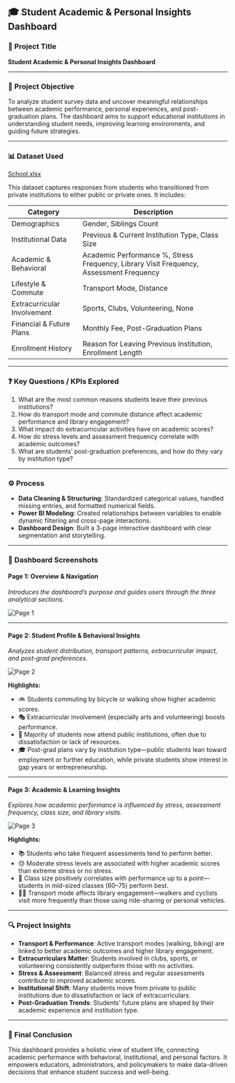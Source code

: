 ## 🎓 Student Academic & Personal Insights Dashboard

### 📌 Project Title
**Student Academic & Personal Insights Dashboard**

---

### 🎯 Project Objective
To analyze student survey data and uncover meaningful relationships between academic performance, personal experiences, and post-graduation plans. The dashboard aims to support educational institutions in understanding student needs, improving learning environments, and guiding future strategies.

---

### 📊 Dataset Used
<a href="https://github.com/FatimaBatool55/School-Survey-Project/blob/main/School.xlsx">School.xlsx</a>

This dataset captures responses from students who transitioned from private institutions to either public or private ones. It includes:

| Category                     | Description |
|-----------------------------|-------------|
| Demographics                | Gender, Siblings Count |
| Institutional Data          | Previous & Current Institution Type, Class Size |
| Academic & Behavioral       | Academic Performance %, Stress Frequency, Library Visit Frequency, Assessment Frequency |
| Lifestyle & Commute         | Transport Mode, Distance |
| Extracurricular Involvement | Sports, Clubs, Volunteering, None |
| Financial & Future Plans    | Monthly Fee, Post-Graduation Plans |
| Enrollment History          | Reason for Leaving Previous Institution, Enrollment Length |

---

### ❓ Key Questions / KPIs Explored
1. What are the most common reasons students leave their previous institutions?
2. How do transport mode and commute distance affect academic performance and library engagement?
3. What impact do extracurricular activities have on academic scores?
4. How do stress levels and assessment frequency correlate with academic outcomes?
5. What are students’ post-graduation preferences, and how do they vary by institution type?

---

### ⚙️ Process
- **Data Cleaning & Structuring**: Standardized categorical values, handled missing entries, and formatted numerical fields.
- **Power BI Modeling**: Created relationships between variables to enable dynamic filtering and cross-page interactions.
- **Dashboard Design**: Built a 3-page interactive dashboard with clear segmentation and storytelling.

---

### 📸 Dashboard Screenshots

#### Page 1: Overview & Navigation
*Introduces the dashboard’s purpose and guides users through the three analytical sections.*

![Page 1](https://github.com/user-attachments/assets/697f6698-b249-4234-afa8-ce6e2b63145f)



---

#### Page 2: Student Profile & Behavioral Insights
*Analyzes student distribution, transport patterns, extracurricular impact, and post-grad preferences.*

![Page 2](https://github.com/user-attachments/assets/9b0732a8-f546-43af-9bb1-6601f7971fbd)



**Highlights:**
- 🚲 Students commuting by bicycle or walking show higher academic scores.
- 🎭 Extracurricular involvement (especially arts and volunteering) boosts performance.
- 🏫 Majority of students now attend public institutions, often due to dissatisfaction or lack of resources.
- 🎓 Post-grad plans vary by institution type—public students lean toward employment or further education, while private students show interest in gap years or entrepreneurship.

---

#### Page 3: Academic & Learning Insights
*Explores how academic performance is influenced by stress, assessment frequency, class size, and library visits.*

![Page 3](https://github.com/user-attachments/assets/eb239ea6-6069-44e7-9b76-2e7f17351250)



**Highlights:**
- 📚 Students who take frequent assessments tend to perform better.
- 😓 Moderate stress levels are associated with higher academic scores than extreme stress or no stress.
- 🏫 Class size positively correlates with performance up to a point—students in mid-sized classes (60–75) perform best.
- 🚶‍♂️ Transport mode affects library engagement—walkers and cyclists visit more frequently than those using ride-sharing or personal vehicles.

---

### 🔍 Project Insights
- **Transport & Performance**: Active transport modes (walking, biking) are linked to better academic outcomes and higher library engagement.
- **Extracurriculars Matter**: Students involved in clubs, sports, or volunteering consistently outperform those with no activities.
- **Stress & Assessment**: Balanced stress and regular assessments contribute to improved academic scores.
- **Institutional Shift**: Many students move from private to public institutions due to dissatisfaction or lack of extracurriculars.
- **Post-Graduation Trends**: Students’ future plans are shaped by their academic experience and institution type.

---

### 🧠 Final Conclusion
This dashboard provides a holistic view of student life, connecting academic performance with behavioral, institutional, and personal factors. It empowers educators, administrators, and policymakers to make data-driven decisions that enhance student success and well-being.
